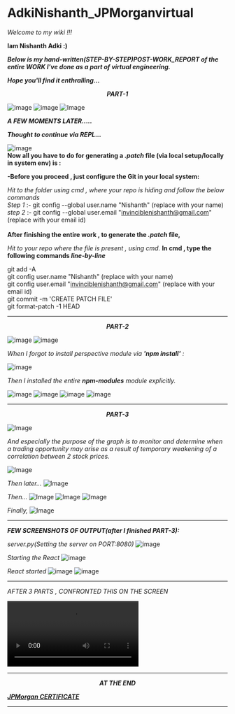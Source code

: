 # AdkiNishanth_JPMorganvirtual

_Welcome to my wiki !!!_

**Iam Nishanth Adki :)**

***Below is my _hand-written_(STEP-BY-STEP)POST-WORK_REPORT of the entire WORK I've done as a part of virtual engineering.***

***Hope you'll find it enthralling...***

***<p align="center">PART-1</p>***

![image](https://github.com/Invincible-ni/AdkiNishanth_JPMorgan/blob/master/post_abstract/1/IMG_20200810_124346.jpg)
![image](https://github.com/Invincible-ni/AdkiNishanth_JPMorgan/blob/master/post_abstract/1/IMG_20200810_124335.jpg)
![Image](https://github.com/Invincible-ni/AdkiNishanth_JPMorgan/blob/master/post_abstract/1/IMG_20200810_124439.jpg)

***_A FEW MOMENTS LATER....._***

***_Thought to continue via REPL..._***

![image](https://github.com/Invincible-ni/AdkiNishanth_JPMorgan/blob/master/post_abstract/1/IMG_20200810_124621.jpg)
<br/>
**Now all you have to do for generating a _.patch_ file (via local setup/locally in system env) is :**

**-Before you proceed , just configure the Git in your local system:**<br/>

_Hit to the folder using cmd , where your repo is hiding and follow the below commands_<br/>
_Step 1_ :- git config --global user.name "Nishanth" (replace with your name)<br/>
_step 2_ :- git config --global user.email "invinciblenishanth@gmail.com" (replace with your email id)<br/>
<br/>
**After finishing the entire work , to generate the _.patch_ file,**

_Hit to your repo where the file is present , using cmd._
**In cmd , type the following commands _line-by-line_**<br/>

git add -A<br/>
git config user.name "Nishanth" (replace with your name)<br/>
git config user.email "invinciblenishanth@gmail.com" (replace with your email id)<br/>
git commit -m 'CREATE PATCH FILE'<br/>
git format-patch -1 HEAD<br/>

------------------------------

***<p align="center">PART-2</p>***

![image](https://github.com/Invincible-ni/AdkiNishanth_JPMorgan/blob/master/post_abstract/2/IMG_20200810_132354.jpg)
![image](https://github.com/Invincible-ni/AdkiNishanth_JPMorgan/blob/master/post_abstract/2/IMG_20200810_132749.jpg)

_When I forgot to install perspective module via ***'npm install'*** :_

![image](https://github.com/Invincible-ni/AdkiNishanth_JPMorgan/blob/master/My_files/Screenshot%20(2).png)

_Then I installed the entire ***_npm-modules_*** module explicitly._

![image](https://github.com/Invincible-ni/AdkiNishanth_JPMorgan/blob/master/post_abstract/2/IMG_20200810_132908.jpg)
![image](https://github.com/Invincible-ni/AdkiNishanth_JPMorgan/blob/master/post_abstract/2/IMG_20200810_133042.jpg)
![image](https://github.com/Invincible-ni/AdkiNishanth_JPMorgan/blob/master/post_abstract/2/IMG_20200810_133339.jpg)
![image](https://github.com/Invincible-ni/AdkiNishanth_JPMorgan/blob/master/post_abstract/2/IMG_20200810_133515.jpg)

------------------------------
 
***<p align="center">PART-3</p>***

![Image](https://github.com/Invincible-ni/AdkiNishanth_JPMorgan/blob/master/post_abstract/output/IMG_20200812_121205.jpg)

_And especially the purpose of the graph is to monitor and determine when a trading opportunity may arise as a result of temporary weakening of a correlation between 2 stock prices._

![Image](https://github.com/Invincible-ni/AdkiNishanth_JPMorgan/blob/master/post_abstract/output/IMG_20200812_122039.jpg)

_Then later..._
![Image](https://github.com/Invincible-ni/AdkiNishanth_JPMorgan/blob/master/post_abstract/output/IMG_20200812_122137.jpg)

_Then..._
![Image](https://github.com/Invincible-ni/AdkiNishanth_JPMorgan/blob/master/post_abstract/output/IMG_20200812_122358.jpg)
![Image](https://github.com/Invincible-ni/AdkiNishanth_JPMorgan/blob/master/post_abstract/output/IMG_20200812_122637.jpg)
![Image](https://github.com/Invincible-ni/AdkiNishanth_JPMorgan/blob/master/post_abstract/output/IMG_20200812_122816.jpg)

_Finally,_
![Image](https://github.com/Invincible-ni/AdkiNishanth_JPMorgan/blob/master/post_abstract/output/IMG_20200812_123059.jpg)

------------------------------

***_FEW SCREENSHOTS OF OUTPUT(after I finished PART-3):_***

_server.py(Setting the server on PORT:8080)_
![image](https://github.com/Invincible-ni/AdkiNishanth_JPMorgan/blob/master/post_abstract/output/IMG_20200810_165346.jpg)

_Starting the React_
![image](https://github.com/Invincible-ni/AdkiNishanth_JPMorgan/blob/master/post_abstract/output/IMG_20200810_165759.jpg)

_React started_
![image](https://github.com/Invincible-ni/AdkiNishanth_JPMorgan/blob/master/post_abstract/output/IMG_20200810_170310.jpg)
![image](https://github.com/Invincible-ni/AdkiNishanth_JPMorgan/blob/master/post_abstract/output/IMG_20200810_164825.jpg)

------------------------------

_AFTER 3 PARTS , CONFRONTED THIS ON THE SCREEN_

![](https://github.com/Invincible-ni/AdkiNishanth_JPMorgan/blob/master/post_abstract/output/ezgif-2-65e7fcae4fa6.mp4)

------------------------------

***<p align="center">AT THE END</p>***

***<a href="https://github.com/Invincible-ni/AdkiNishanth_JPMorgan/blob/master/post_abstract/cert.pdf">JPMorgan CERTIFICATE</a>***


------------------------------
